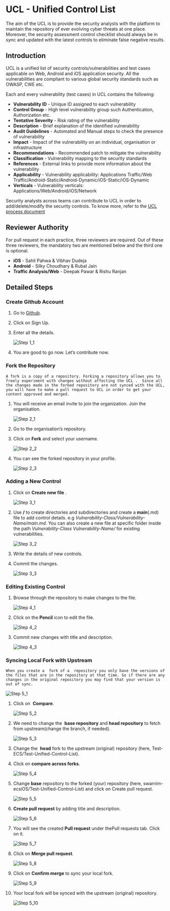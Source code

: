 # UCL - Unified Control List
The aim of the UCL is to provide the security analysts with the platform to maintain the repository of ever evolving cyber threats at one place. Moreover, the security assessment control checklist should always be in sync and updated with the latest controls to eliminate false negative results.

## Introduction

UCL is a unified list of security controls/vulnerabilities and test cases applicable on Web, Android and iOS application security. All the vulnerabilities are compliant to various global security standards such as OWASP, CWE etc.

Each and every vulnerability (test cases) in UCL contains the following:
* **Vulnerability ID** - Unique ID assigned to each vulnerability
* **Control Group** - High level vulnerability group such Authentication, Authorization etc.
* **Tentative Severity** - Risk rating of the vulnerability
* **Description** - Brief explanation of the identified vulnerability
* **Audit Guidelines** - Automated and Manual steps to check the presence of vulnerability
* **Impact** - Impact of the vulnerability on an individual, organisation or infrastructure
* **Recommendations** - Recommended patch to mitigate the vulnerability
* **Classification** - Vulnerability mapping to the security standards
* **References** - External links to provide more information about the vulnerability
* **Applicability** - Vulnerability applicability: Applications Traffic/Web Traffic/Android-Static/Android-Dynamic/iOS-Static/iOS-Dynamic
* **Verticals** - Vulnerability verticals: Applications/Web/Android/iOS/Network

Security analysts across teams can contribute to UCL in order to add/delete/modify the security controls. To know more, refer to the [UCL process document](Process.pdf)

## Reviewer Authority
For pull request in each practice, three reviewers are required. Out of these three reviewers, the mandatory two are mentioned below and the third one is optional.
* **iOS** - Sahil Pahwa & Vibhav Dudeja
* **Android** - Silky Choudhary & Rubal Jain
* **Traffic Analysis/Web** - Deepak Pawar & Rishu Ranjan

## Detailed Steps

### Create Github Account

1.  Go to [Github](https://github.com).
2.  Click on Sign Up.
3.  Enter all the details.

    ![Step 1_1](assests/step_1_1.png)​
    
4.  You are good to go now. Let’s contribute now.


### Fork the Repository
`A fork is a copy of a repository. Forking a repository allows you to freely experiment with changes without affecting the UCL​ . ​ Since all the changes made in the forked repository are not synced with the UCL, you will have to make a pull request to UCL in order to get your content approved and merged.`

1.  You will receive an email invite to join the organization. Join the organisation.

    ![Step 2_1](assests/step_2_1.png)​ 

2.  Go to the organisation’s repository.
3.  Click on ​**Fork**​ and select your username.

    ![Step 2_2](assests/step_2_2.png)

4.  You can see the forked repository in your profile.

    ![Step 2_3](assests/step_2_3.png)


### Adding a New Control
1.  Click on ​**Create new file**​ .

    ![Step 3_1](assests/step_3_1.png)

2.  Use **/** to create directories and subdirectories and create a **main**(.md) file to add control details. e.g *Vulnerability-Class/Vulnerability-Name/main.md*. You can also create a new file at specific folder inside the path *Vulnerability-Class Vulnerability-Name/* for existing vulnerabilities.

    ![Step 3_2](assests/step_3_2.png)

3.  Write the details of new controls.
4.  Commit the changes.

    ![Step 3_3](assests/step_3_3.png)


### Editing Existing Control
1.  Browse through the repository to make changes to the file.

    ![Step 4_1](assests/step_4_1.png)

2.  Click on the **Pencil**​ icon to edit the file.

    ![Step 4_2](assests/step_4_2.png)

3.  Commit new changes with title and description.

    ![Step 4_3](assests/step_4_3.png)


### Syncing Local Fork with Upstream
`When you create a ​ fork​ of a ​ repository​ you only have the versions of the files that are in the repository at that time. So if there are any changes in the original repository you may find that your version is out of sync.`

![Step 5_1](assests/step_5_1.png)

1.  Click on ​ **Compare**​.

    ![Step 5_2](assests/step_5_2.png)

2.  We need to change the ​ **base repository**​ and ​ **head repository**​ to fetch from upstream(change the branch, if needed).

    ![Step 5_3](assests/step_5_3.png)

3.  Change the ​ **head**​ fork to the upstream (original) repository (here, Test-ECS/Test-Unified-Control-List).
4.  Click on ​**compare across forks​**.

    ![Step 5_4](assests/step_5_4.png)

5.  Change **base**​ repository to the forked (your) repository (here, swarnim-ecsiOS/Test-Unified-Control-List) and click on Create pull request.

    ![Step 5_5](assests/step_5_5.png)

6.  **Create pull request**​ by adding title and description.

    ![Step 5_6](assests/step_5_6.png)

7.  You will see the created **Pull request** under the ​Pull requests​ tab. Click on it.

    ![Step 5_7](assests/step_5_7.png)

8.  Click on ​**Merge pull request​**.

    ![Step 5_8](assests/step_5_8.png)

9.  Click on ​**Confirm merge**​ to sync your local fork.

    ![Step 5_9](assests/step_5_9.png)

10. Your local fork will be synced with the upstream (original) repository.

    ![Step 5_10](assests/step_5_10.png)



